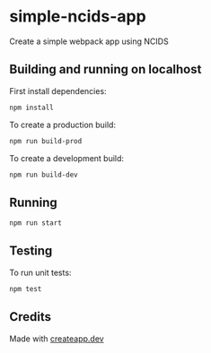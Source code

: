 # simple-ncids-app

Create a simple webpack app using NCIDS

## Building and running on localhost

First install dependencies:

```sh
npm install
```

To create a production build:

```sh
npm run build-prod
```

To create a development build:

```sh
npm run build-dev
```

## Running

```sh
npm run start
```

## Testing

To run unit tests:

```sh
npm test
```

## Credits

Made with [createapp.dev](https://createapp.dev/)
